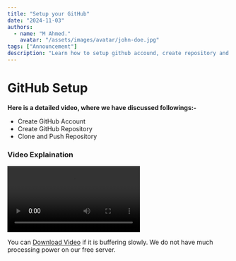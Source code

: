 ```yaml
---
title: "Setup your GitHub"
date: "2024-11-03"
authors:
  - name: "M Ahmed."
    avatar: "/assets/images/avatar/john-doe.jpg"
tags: ["Announcement"]
description: "Learn how to setup github accound, create repository and push your content."
---
```


# GitHub Setup

**Here is a detailed video, where we have discussed followings:-**
- Create GitHub Account
- Create GitHub Repository
- Clone and Push Repository 

### Video Explaination
<video src="/uploads/vid/github-setup.mp4" controls></video>

You can <a href="/uploads/vid/github-setup.mp4" download>Download Video</a> if it is buffering slowly.
We do not have much processing power on our free server.